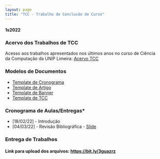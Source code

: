 ```yaml
---
layout: page
title: "TCC - Trabalho de Conclusão de Curso"
---
```


#### **1s2022**

### Acervo dos Trabalhos de TCC

Acesso aos trabalhos apresentados nos últimos anos no curso de Ciência da Computação da UNIP Limeira: <a href="/acervo" target="_blank">Acervo TCC</a>

### Modelos de Documentos

- <a href="/docs/Cronograma.xlsx">Template de Cronograma</a>
- <a href="/docs/Template_Artigo.docx">Template de Artigo</a>
- <a href="/docs/Template_Banner.ppt">Template de Banner</a>
- <a href="/docs/Template_TCC.docx">Template de TCC</a>

<!-- ## Fluxograma das Etapas de Avaliação

<a href="/images/fluxo.png" target="_blank">Fluxograma</a> -->

### Cronograma de Aulas/Entregas*

- [18/02/22] - Introdução
- [04/03/22] - Revisão Bibliográfica - <a href="/tccs/revisao_bibliografica.pdf" target="_blank">Slide</a>

<!-- - [07/02/20] - Apresentação da Disciplina
- [14/02/20] - Discussão de modelos e temas
- [21/02/20] - Apresentação breve do Acervo de TCCs
- Apresentação dos Temas - <a href="/tccs/apresentacoes.pdf" target="_blank">Slide</a>
- Projeto para Qualificação - <a href="/tccs/projeto-qualificacao.pdf" target="_blank">Slide</a> -->

### Entrega de Trabalhos

#### Link para upload dos arquivos: <a href="https://bit.ly/3guazrz" target="_blank">https://bit.ly/3guazrz</a>


<!-- #### 1) Relatório das apresentações:
 - Renomear o arquivo para: **XYZ123-relatorio.pdf**, onde XYZ123 é o seu RA. 

#### 2) Projeto para Qualificação
 - Renomear o arquivo para: **XYZ123-projeto.pdf**, onde XYZ123 é o seu RA. 

### Prazo de entrega: 05/06 as 19h -->
